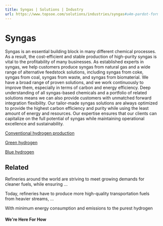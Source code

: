 ```yaml
---
title: Syngas | Solutions | Industry
url: https://www.topsoe.com/solutions/industries/syngas#u4m-pardot-form
---
```


# Syngas

Syngas is an essential building block in many different chemical processes. As a result, the cost-efficient and stable production of high-purity syngas is vital to the profitability of many businesses. As established experts in syngas, we help customers produce syngas from natural gas and a wide range of alternative feedstock solutions, including syngas from coke, syngas from coal, syngas from waste, and syngas from biomaterial. We have a broad range of proven solutions, and we work continuously to improve them, especially in terms of carbon and energy efficiency. Deep understanding of all syngas-based chemicals and a portfolio of related solutions means we can also provide customers with unmatched forward integration flexibility. Our tailor-made syngas solutions are always optimized to provide the highest carbon efficiency and purity while using the least amount of energy and resources. Our expertise ensures that our clients can capitalize on the full potential of syngas while maintaining operational excellence and sustainability.

[Conventional hydrogen production](/processes/hydrogen)

[Green hydrogen](/processes/green-hydrogen)

[Blue hydrogen](/blue-hydrogen)

## Related

Refineries around the world are striving to meet growing demands for cleaner fuels, while ensuring ...

Today, refineries have to produce more high-quality transportation fuels from heavier streams, ...

With minimum energy consumption and emissions to the purest hydrogen

#### We're Here For How